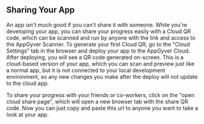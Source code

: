 ## Sharing Your App

An app isn't much good if you can't share it with someone. While you're developing your app, you can share your progress easily with a Cloud QR code, which can be scanned and run by anyone with the link and access to the AppGyver Scanner. To generate your first Cloud QR, go to the "Cloud Settings" tab in the browser and deploy your app to the AppGyver Cloud. After deploying, you will see a QR code generated on-screen. This is a cloud-based version of your app, which you can scan and preview just like a normal app, but it is not connected to your local development environment, so any new changes you make after the deploy will not update to the cloud app.

To share your progress with your friends or co-workers, click on the "open cloud share page", which will open a new browser tab with the share QR code. Now you can just copy and paste this url to anyone you want to take a look at your app.
